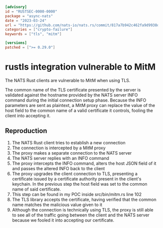 ```toml
[advisory]
id = "RUSTSEC-0000-0000"
package = "async-nats"
date = "2023-03-24"
url = "https://github.com/nats-io/nats.rs/commit/817a7b942c462fa9d9938dcb62124173634132fb#diff-767d442397fcaaf2f83e8f924d4a70317a2ce4703a49964d6007707949cfa5f5L303-R304"
categories = ["crypto-failure"]
keywords = ["tls", "mitm"]

[versions]
patched = [">= 0.29.0"]
```

# rustls integration vulnerable to MitM

The NATS Rust clients are vulnerable to MitM when using TLS.

The common name of the TLS certificate presented by the server is validated against the hostname provided by the NATS server INFO command during the initial connection setup phase.
Because the INFO parameters are sent as plaintext, a MitM proxy can replace the value of the host field to the common name of a valid certificate it controls, fooling the client into accepting it.

## Reproduction

1. The NATS Rust client tries to establish a new connection
2. The connection is intercepted by a MitM proxy
3. The proxy makes a separate connection to the NATS server
4. The NATS server replies with an INFO command
5. The proxy intercepts the INFO command, alters the host JSON field of it and passes the altered INFO back to the client
6. The proxy upgrades the client connection to TLS, presenting a certificate issued by a certificate authority present in the client's keychain. In the previous step the host field was set to the common name of said certificate.
7. This step can be found in my POC inside src/bin/mitm.rs line 102
8. The TLS library accepts the certificate, having verified that the common name matches the malicious value given to it
9. Although the connection is technically using TLS, the proxy is still able to see all of the traffic going between the client and the NATS server because we fooled it into accepting our certificate.
